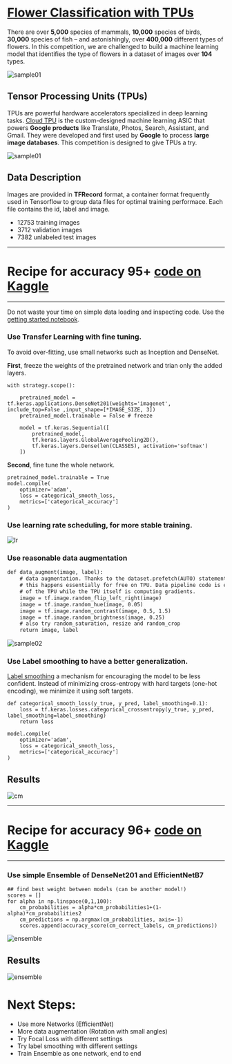 
# [Flower Classification with TPUs](https://www.kaggle.com/c/flower-classification-with-tpus)

There are over **5,000** species of mammals, **10,000** species of birds, **30,000** species of fish – and astonishingly, over **400,000** different types of flowers. In this competition, we are challenged to build a machine learning model that identifies the type of flowers in a dataset of images over **104** types.

![sample01](images/sample01.PNG)

## Tensor Processing Units (TPUs)

TPUs are powerful hardware accelerators specialized in deep learning tasks. [Cloud TPU](https://cloud.google.com/tpu) is the custom-designed machine learning ASIC that powers **Google products** like Translate, Photos, Search, Assistant, and Gmail. They were developed and first used by **Google** to process **large image databases**. This competition is designed to give TPUs a try.

![sample01](https://cloud.google.com/images/products/tpu/google-cloud-ai.png)

## Data Description

Images are provided in **TFRecord** format, a container format frequently used in Tensorflow to group data files for optimal training performace. Each file contains the id, label and image.

- 12753 training images
- 3712 validation images
- 7382 unlabeled test images

---
# **Recipe for accuracy 95+** [code on Kaggle](https://www.kaggle.com/ibrahimsobh/recipe-flower-classification-tpu-0-95-pub)
---

Do not waste your time on simple data loading and inspecting code. Use the [getting started notebook](https://www.kaggle.com/mgornergoogle/getting-started-with-100-flowers-on-tpu/).

### Use **Transfer Learning** with fine tuning. 

To avoid over-fitting, use small networks such as Inception and DenseNet.

**First**, freeze the weights of the pretrained network and trian only the added layers.

```
with strategy.scope():

    pretrained_model = tf.keras.applications.DenseNet201(weights='imagenet', include_top=False ,input_shape=[*IMAGE_SIZE, 3])
    pretrained_model.trainable = False # freeze
    
    model = tf.keras.Sequential([
        pretrained_model,
        tf.keras.layers.GlobalAveragePooling2D(),
        tf.keras.layers.Dense(len(CLASSES), activation='softmax')
    ])

```

**Second**, fine tune the whole network.
```
pretrained_model.trainable = True
model.compile(
    optimizer='adam',
    loss = categorical_smooth_loss,
    metrics=['categorical_accuracy']
)
```
### Use **learning rate scheduling**, for more stable training.

![lr](images/lr.PNG)

### Use reasonable **data augmentation**

```markdown
def data_augment(image, label):
    # data augmentation. Thanks to the dataset.prefetch(AUTO) statement in the next function (below),
    # this happens essentially for free on TPU. Data pipeline code is executed on the "CPU" part
    # of the TPU while the TPU itself is computing gradients.
    image = tf.image.random_flip_left_right(image)
    image = tf.image.random_hue(image, 0.05)
    image = tf.image.random_contrast(image, 0.5, 1.5)
    image = tf.image.random_brightness(image, 0.25)
    # also try random_saturation, resize and random_crop 
    return image, label  
```

![sample02](images/sample02.PNG)

### Use **Label smoothing** to have a better generalization.

[Label smoothing](https://www.linkedin.com/pulse/label-smoothing-solving-overfitting-overconfidence-code-sobh-phd/) a mechanism for encouraging the model to be less confident. Instead of minimizing cross-entropy with hard targets (one-hot encoding), we minimize it using soft targets.

```
def categorical_smooth_loss(y_true, y_pred, label_smoothing=0.1):
    loss = tf.keras.losses.categorical_crossentropy(y_true, y_pred, label_smoothing=label_smoothing)
    return loss
```
```
model.compile(
    optimizer='adam',
    loss = categorical_smooth_loss,
    metrics=['categorical_accuracy']
)
```

## Results

![cm](images/res95.png)

---
# **Recipe for accuracy 96+** [code on Kaggle](https://www.kaggle.com/ibrahimsobh/flower-classification-tpu-0-96-pub)
---

### Use simple **Ensemble** of DenseNet201 and EfficientNetB7

```
## find best weight between models (can be another model!)
scores = []
for alpha in np.linspace(0,1,100):
    cm_probabilities = alpha*cm_probabilities1+(1-alpha)*cm_probabilities2
    cm_predictions = np.argmax(cm_probabilities, axis=-1)
    scores.append(accuracy_score(cm_correct_labels, cm_predictions))

```

![ensemble](images/ens.PNG)

## Results

![ensemble](images/res96.png)


# Next Steps:
- Use more Networks (EfficientNet)
- More data augmentation (Rotation with small angles)
- Try Focal Loss with different settings
- Try label smoothing with different settings
- Train Ensemble as one network, end to end
